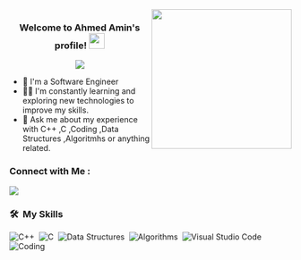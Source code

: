 
<img width="250" align="right" src="https://c.tenor.com/_DOBjnGspYAAAAAM/code-coding.gif">

<h3 align="center">
  Welcome to Ahmed Amin's profile!
  <img src="https://media.giphy.com/media/hvRJCLFzcasrR4ia7z/giphy.gif" width="28">
</h3>

<!-- Typing SVG by DenverCoder1 - https://github.com/DenverCoder1/readme-typing-svg -->
<p align="center">
  <a href="https://github.com/DenverCoder1/readme-typing-svg"><img src="https://readme-typing-svg.herokuapp.com/?lines=Passionate%20Software%20Engineer;Always%20learning%20new%20things&font=Fira%20Code&center=true&width=440&height=45&color=f75c7e&vCenter=true&size=22"></a>
</p> 

- 🏢 I'm a Software Engineer
- 👨‍💻 I'm constantly learning and exploring new technologies to improve my skills.
- 💬 Ask me about my experience with C++ ,C ,Coding ,Data Structures ,Algoritmhs or anything related.

  
### Connect with Me :

<a href="https://www.linkedin.com/in/ahmed-amin-284602351/" target="_blank"><img src="https://img.shields.io/badge/-Ahmed%20Amin-0077B5?style=for-the-badge&logo=Linkedin&logoColor=white"/></a>

### 🛠 &nbsp;My Skills
![C++](https://img.shields.io/badge/-C++-05122A?style=flat&logo=cpp)&nbsp;
![C](https://img.shields.io/badge/-C-05122A?style=flat&logo=c)&nbsp;
![Data Structures](https://img.shields.io/badge/-Data%20Structures-05122A?style=flat&logo=Data%20Structures&logoColor=563D7C)&nbsp;
![Algorithms](https://img.shields.io/badge/-Algorithms-05122A?style=flat&logo=Algorithms)&nbsp;
![Visual Studio Code](https://img.shields.io/badge/-Visual%20Studio%20Code-05122A?style=flat&logo=visual-studio-code&logoColor=007ACC)&nbsp;
![Coding](https://img.shields.io/badge/-Coding-05122A?style=flat&logo=codinge&logoColor=007ACC)&nbsp;
